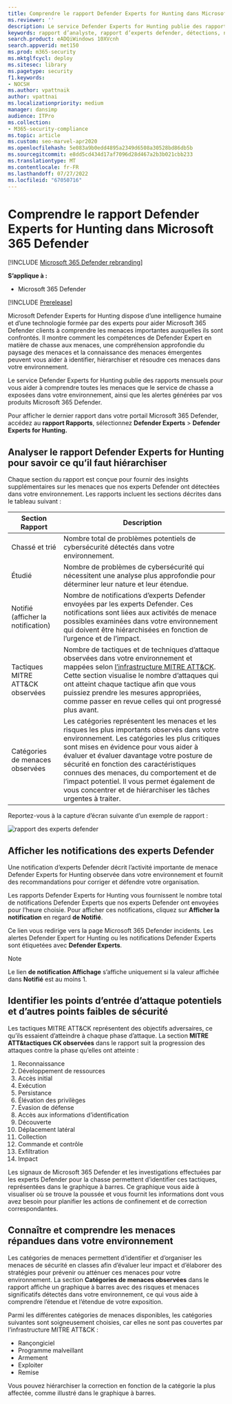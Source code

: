 ```yaml
---
title: Comprendre le rapport Defender Experts for Hunting dans Microsoft 365 Defender
ms.reviewer: ''
description: Le service Defender Experts for Hunting publie des rapports mensuels pour vous aider à comprendre toutes les menaces que le service de chasse a exposées dans votre environnement.
keywords: rapport d’analyste, rapport d’experts defender, détections, notifications d’experts defender, chasse, notifications, catégories de menaces, rapports de chasse
search.product: eADQiWindows 10XVcnh
search.appverid: met150
ms.prod: m365-security
ms.mktglfcycl: deploy
ms.sitesec: library
ms.pagetype: security
f1.keywords:
- NOCSH
ms.author: vpattnaik
author: vpattnai
ms.localizationpriority: medium
manager: dansimp
audience: ITPro
ms.collection:
- M365-security-compliance
ms.topic: article
ms.custom: seo-marvel-apr2020
ms.openlocfilehash: 5e083a9b0edd4895a2349d6508a30528bd86db5b
ms.sourcegitcommit: e8dd5cd434d17af7096d28d467a2b3b021cbb233
ms.translationtype: MT
ms.contentlocale: fr-FR
ms.lasthandoff: 07/27/2022
ms.locfileid: "67050716"
---
```

# <a name="understand-the-defender-experts-for-hunting-report-in-microsoft-365-defender"></a>Comprendre le rapport Defender Experts for Hunting dans Microsoft 365 Defender

[!INCLUDE [Microsoft 365 Defender rebranding](../includes/microsoft-defender.md)]

**S’applique à :**

- Microsoft 365 Defender

[!INCLUDE [Prerelease](../includes/prerelease.md)]

Microsoft Defender Experts for Hunting dispose d’une intelligence humaine et d’une technologie formée par des experts pour aider Microsoft 365 Defender clients à comprendre les menaces importantes auxquelles ils sont confrontés. Il montre comment les compétences de Defender Expert en matière de chasse aux menaces, une compréhension approfondie du paysage des menaces et la connaissance des menaces émergentes peuvent vous aider à identifier, hiérarchiser et résoudre ces menaces dans votre environnement. 

Le service Defender Experts for Hunting publie des rapports mensuels pour vous aider à comprendre toutes les menaces que le service de chasse a exposées dans votre environnement, ainsi que les alertes générées par vos produits Microsoft 365 Defender.

Pour afficher le dernier rapport dans votre portail Microsoft 365 Defender, accédez au **rapport Rapports**, sélectionnez **Defender Experts** > **Defender Experts for Hunting.**

## <a name="scan-the-defender-experts-for-hunting-report-to-know-what-to-prioritize"></a>Analyser le rapport Defender Experts for Hunting pour savoir ce qu’il faut hiérarchiser

Chaque section du rapport est conçue pour fournir des insights supplémentaires sur les menaces que nos experts Defender ont détectées dans votre environnement. Les rapports incluent les sections décrites dans le tableau suivant :

| Section Rapport | Description |
|--|--|
| Chassé et trié | Nombre total de problèmes potentiels de cybersécurité détectés dans votre environnement. |
| Étudié | Nombre de problèmes de cybersécurité qui nécessitent une analyse plus approfondie pour déterminer leur nature et leur étendue. |
| Notifié (afficher la notification) | Nombre de notifications d’experts Defender envoyées par les experts Defender. Ces notifications sont liées aux activités de menace possibles examinées dans votre environnement qui doivent être hiérarchisées en fonction de l’urgence et de l’impact. |
| Tactiques MITRE ATT&CK observées | Nombre de tactiques et de techniques d’attaque observées dans votre environnement et mappées selon [l’infrastructure MITRE ATT&CK](https://attack.mitre.org/). Cette section visualise le nombre d’attaques qui ont atteint chaque tactique afin que vous puissiez prendre les mesures appropriées, comme passer en revue celles qui ont progressé plus avant. |
| Catégories de menaces observées | Les catégories représentent les menaces et les risques les plus importants observés dans votre environnement. Les catégories les plus critiques sont mises en évidence pour vous aider à évaluer et évaluer davantage votre posture de sécurité en fonction des caractéristiques connues des menaces, du comportement et de l’impact potentiel. Il vous permet également de vous concentrer et de hiérarchiser les tâches urgentes à traiter. |

Reportez-vous à la capture d’écran suivante d’un exemple de rapport :

![rapport des experts defender](../../media/mte/defender-experts-report.png)

## <a name="view-defender-experts-notifications"></a>Afficher les notifications des experts Defender

Une notification d’experts Defender décrit l’activité importante de menace Defender Experts for Hunting observée dans votre environnement et fournit des recommandations pour corriger et défendre votre organisation.

Les rapports Defender Experts for Hunting vous fournissent le nombre total de notifications Defender Experts que nos experts Defender ont envoyées pour l’heure choisie. Pour afficher ces notifications, cliquez sur **Afficher la notification** en regard **de Notifié**.

Ce lien vous redirige vers la page Microsoft 365 Defender incidents. Les alertes Defender Expert for Hunting ou les notifications Defender Experts sont étiquetées avec **Defender Experts**.

> [!NOTE]
> Le lien **de notification Affichage** s’affiche uniquement si la valeur affichée dans **Notifié** est au moins 1.

## <a name="identify-potential-attack-entry-points-and-other-security-weak-spots"></a>Identifier les points d’entrée d’attaque potentiels et d’autres points faibles de sécurité

Les tactiques MITRE ATT&CK représentent des objectifs adversaires, ce qu’ils essaient d’atteindre à chaque phase d’attaque. La section **MITRE ATT&tactiques CK observées** dans le rapport suit la progression des attaques contre la phase qu’elles ont atteinte :

1.  Reconnaissance
2.  Développement de ressources
3.  Accès initial
4.  Exécution   
3.  Persistance 
4.  Élévation des privilèges    
5.  Évasion de défense 
6.  Accès aux informations d’identification
7.  Découverte
8.  Déplacement latéral    
9.  Collection
10. Commande et contrôle
11. Exfiltration    
12. Impact

Les signaux de Microsoft 365 Defender et les investigations effectuées par les experts Defender pour la chasse permettent d’identifier ces tactiques, représentées dans le graphique à barres. Ce graphique vous aide à visualiser où se trouve la poussée et vous fournit les informations dont vous avez besoin pour planifier les actions de confinement et de correction correspondantes.

## <a name="know-and-understand-the-prevalent-threats-in-your-environment"></a>Connaître et comprendre les menaces répandues dans votre environnement

Les catégories de menaces permettent d’identifier et d’organiser les menaces de sécurité en classes afin d’évaluer leur impact et d’élaborer des stratégies pour prévenir ou atténuer ces menaces pour votre environnement. La section **Catégories de menaces observées** dans le rapport affiche un graphique à barres avec des risques et menaces significatifs détectés dans votre environnement, ce qui vous aide à comprendre l’étendue et l’étendue de votre exposition.

Parmi les différentes catégories de menaces disponibles, les catégories suivantes sont soigneusement choisies, car elles ne sont pas couvertes par l’infrastructure MITRE ATT&CK :

- Rançongiciel
- Programme malveillant
- Armement
- Exploiter
- Remise

Vous pouvez hiérarchiser la correction en fonction de la catégorie la plus affectée, comme illustré dans le graphique à barres.
